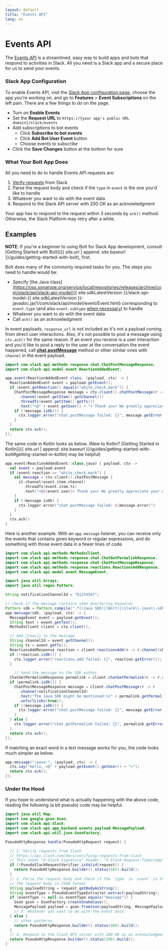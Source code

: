 ```yaml
---
layout: default
title: "Events API"
lang: en
---
```


# Events API

The [Events API](https://api.slack.com/events-api) is a streamlined, easy way to build apps and bots that respond to activities in Slack. All you need is a Slack app and a secure place for us to send your events.

### Slack App Configuration

To enable Events API, visit the [Slack App configuration page](http://api.slack.com/apps), choose the app you're working on, and go to **Features** > **Event Subscriptions** on the left pain. There are a few things to do on the page.

* Turn on **Enable Events**
* Set the **Request URL** to `https://{your app's public URL domain}/slack/events`
* Add subscriptions to bot events
  * Click **Subscribe to bot events**
  * Click **Add Bot User Event** button
  * Choose events to subscribe
* Click the **Save Changes** button at the bottom for sure

### What Your Bolt App Does

All you need to do to handle Events API requests are:

1. [Verify requests](https://api.slack.com/docs/verifying-requests-from-slack) from Slack
1. Parse the request body and check if the `type` in `event` is the one you'd like to handle
1. Whatever you want to do with the event data
1. Respond to the Slack API server with 200 OK as an acknowledgment

Your app has to respond to the request within 3 seconds by `ack()` method. Otherwise, the Slack Platform may retry after a while.

## Examples

**NOTE**: If you're a beginner to using Bolt for Slack App development, consult [Getting Started with Bolt]({{ site.url | append: site.baseurl }}/guides/getting-started-with-bolt), first.

Bolt does many of the commonly required tasks for you. The steps you need to handle would be:

* Specify [the Java class](https://oss.sonatype.org/service/local/repositories/releases/archive/com/slack/api/slack-api-model/{{ site.sdkLatestVersion }}/slack-api-model-{{ site.sdkLatestVersion }}-javadoc.jar/!/com/slack/api/model/event/Event.html) corresponding to `event.type` (and also `event.subtype` [when necessary](https://api.slack.com/events/message#message_subtypes)) to handle
* Whatever you want to do with the event data
* Call `ack()` as an acknowledgment

In event payloads, `response_url` is not included as it's not a payload coming from direct user interactions. Also, it's not possible to post a message using `ctx.ack()` for the same reason. If an event you receive is a user interaction and you'd like to post a reply to the user at the conversation the event happened, call [**chat.postMessage**](https://api.slack.com/methods/chat.postMessage) method or other similar ones with `channel` in the event payload.

```java
import com.slack.api.methods.response.chat.ChatPostMessageResponse;
import com.slack.api.model.event.ReactionAddedEvent;

app.event(ReactionAddedEvent.class, (payload, ctx) -> {
  ReactionAddedEvent event = payload.getEvent();
  if (event.getReaction().equals("white_check_mark")) {
    ChatPostMessageResponse message = ctx.client().chatPostMessage(r -> r
      .channel(event.getItem().getChannel())
      .threadTs(event.getItem().getTs())
      .text("<@" + event.getUser() + "> Thank you! We greatly appreciate your efforts :two_hearts:"));
    if (!message.isOk()) {
      ctx.logger.error("chat.postMessage failed: {}", message.getError());
    }
  }
  return ctx.ack();
});
```

The same code in Kotlin looks as below. (New to Kotlin? [Getting Started in Kotlin]({{ site.url | append: site.baseurl }}/guides/getting-started-with-bolt#getting-started-in-kotlin) may be helpful)

```kotlin
app.event(ReactionAddedEvent::class.java) { payload, ctx ->
  val event = payload.event
  if (event.reaction == "white_check_mark") {
    val message = ctx.client().chatPostMessage {
      it.channel(event.item.channel)
        .threadTs(event.item.ts)
        .text("<@${event.user}> Thank you! We greatly appreciate your efforts :two_hearts:")
    }
    if (!message.isOk) {
      ctx.logger.error("chat.postMessage failed: ${message.error}")
    }
  }
  ctx.ack()
}
```

Here is another example. With an `app.message` listener, you can receive only the events that contains given keyword or regular expressions, and do something with those event data in a fewer lines of code.

```java
import com.slack.api.methods.MethodsClient;
import com.slack.api.methods.response.chat.ChatGetPermalinkResponse;
import com.slack.api.methods.response.chat.ChatPostMessageResponse;
import com.slack.api.methods.response.reactions.ReactionsAddResponse;
import com.slack.api.model.event.MessageEvent;

import java.util.Arrays;
import java.util.regex.Pattern;

String notificationChannelId = "D1234567";

// check if the message contains some monitoring keywords
Pattern sdk = Pattern.compile(".*[(Java SDK)|(Bolt)|(slack\\-java\\-sdk)].*", Pattern.CASE_INSENSITIVE);
app.message(sdk, (payload, ctx) -> {
  MessageEvent event = payload.getEvent();
  String text = event.getText();
  MethodsClient client = ctx.client();

  // Add 👀reacji to the message
  String channelId = event.getChannel();
  String ts = event.getTs();
  ReactionsAddResponse reaction = client.reactionsAdd(r -> r.channel(channelId).timestamp(ts).name("eyes"));
  if (!reaction.isOk()) {
    ctx.logger.error("reactions.add failed: {}", reaction.getError());
  }

    // Send the message to the SDK author
  ChatGetPermalinkResponse permalink = client.chatGetPermalink(r -> r.channel(channelId).messageTs(ts));
  if (permalink.isOk()) {
    ChatPostMessageResponse message = client.chatPostMessage(r -> r
      .channel(notificationChannelId)
      .text("The Java SDK might be mentioned:\n" + permalink.getPermalink())
      .unfurlLinks(true));
    if (!message.isOk()) {
      ctx.logger.error("chat.postMessage failed: {}", message.getError());
    }
  } else {
    ctx.logger.error("chat.getPermalink failed: {}", permalink.getError());
  }
  return ctx.ack();
});
```

If matching an exact word in a text message works for you, the code looks much simpler as below.

```java
app.message(":wave:", (payload, ctx) -> {
  ctx.say("Hello, <@" + payload.getEvent().getUser() + ">");
  return ctx.ack();
});
```

### Under the Hood

If you hope to understand what is actually happening with the above code, reading  the following (a bit pseudo) code may be helpful.

```java
import java.util.Map;
import com.google.gson.Gson;
import com.slack.api.Slack;
import com.slack.api.app_backend.events.payload.MessagePayload;
import com.slack.api.util.json.GsonFactory;

PseudoHttpResponse handle(PseudoHttpRequest request) {

  // 1. Verify requests from Slack
  // https://api.slack.com/docs/verifying-requests-from-slack
  // This needs "X-Slack-Signature" header, "X-Slack-Request-Timestamp" header, and raw request body
  if (!PseudoSlackRequestVerifier.isValid(request)) {
    return PseudoHttpResponse.builder().status(401).build();
  }
  // 2. Parse the request body and check if the `type` in `event` is the one you'd like to handle
  // The request body in JSON format
  String payloadString = request.getBodyAsString();
  String eventType = PseudoEventTypeExtractor.extract(payloadString);
  if (eventType != null && eventType.equals("message")) {
    Gson gson = GsonFactory.createSnakeCase();
    MessagePayload payload = gson.fromJson(payloadString, MessagePayload.class);
    // 3. Whatever you want to do with the event data
  } else {
    // other patterns
    return PseudoHttpResponse.builder().status(404).build();
  }
  // 4. Respond to the Slack API server with 200 OK as an acknowledgment
  return PseudoHttpResponse.builder().status(200).build();
}
```
